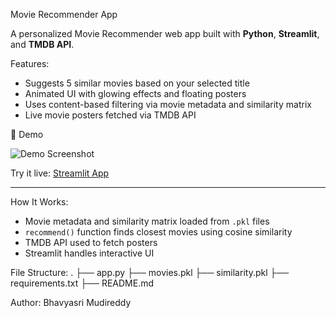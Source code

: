 Movie Recommender App

A personalized Movie Recommender web app built with **Python**, **Streamlit**, and **TMDB API**.

 Features:

- Suggests 5 similar movies based on your selected title
- Animated UI with glowing effects and floating posters
- Uses content-based filtering via movie metadata and similarity matrix
- Live movie posters fetched via TMDB API

📸 Demo

![Demo Screenshot](link-to-screenshot-if-any)

Try it live: [Streamlit App](https://your-app-url.streamlit.app)

---

 How It Works:

- Movie metadata and similarity matrix loaded from `.pkl` files
- `recommend()` function finds closest movies using cosine similarity
- TMDB API used to fetch posters
- Streamlit handles interactive UI

File Structure:
.
├── app.py
├── movies.pkl
├── similarity.pkl
├── requirements.txt
├── README.md

Author: Bhavyasri Mudireddy
